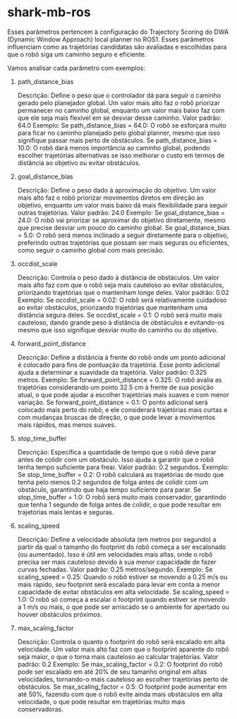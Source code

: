 # shark-mb-ros

Esses parâmetros pertencem à configuração do Trajectory Scoring do DWA (Dynamic Window Approach) local planner no ROS1. Esses parâmetros influenciam como as trajetórias candidatas são avaliadas e escolhidas para que o robô siga um caminho seguro e eficiente.

Vamos analisar cada parâmetro com exemplos:
1. path_distance_bias

    Descrição: Define o peso que o controlador dá para seguir o caminho gerado pelo planejador global. Um valor mais alto faz o robô priorizar permanecer no caminho global, enquanto um valor mais baixo faz com que ele seja mais flexível em se desviar desse caminho.
    Valor padrão: 64.0
    Exemplo:
        Se path_distance_bias = 64.0: O robô se esforçará muito para ficar no caminho planejado pelo global planner, mesmo que isso signifique passar mais perto de obstáculos.
        Se path_distance_bias = 10.0: O robô dará menos importância ao caminho global, podendo escolher trajetórias alternativas se isso melhorar o custo em termos de distância ao objetivo ou evitar obstáculos.

2. goal_distance_bias

    Descrição: Define o peso dado à aproximação do objetivo. Um valor mais alto faz o robô priorizar movimentos diretos em direção ao objetivo, enquanto um valor mais baixo dá mais flexibilidade para seguir outras trajetórias.
    Valor padrão: 24.0
    Exemplo:
        Se goal_distance_bias = 24.0: O robô vai priorizar se aproximar do objetivo diretamente, mesmo que precise desviar um pouco do caminho global.
        Se goal_distance_bias = 5.0: O robô será menos inclinado a seguir diretamente para o objetivo, preferindo outras trajetórias que possam ser mais seguras ou eficientes, como seguir o caminho global com mais precisão.

3. occdist_scale

    Descrição: Controla o peso dado à distância de obstáculos. Um valor mais alto faz com que o robô seja mais cauteloso ao evitar obstáculos, priorizando trajetórias que o mantenham longe deles.
    Valor padrão: 0.02
    Exemplo:
        Se occdist_scale = 0.02: O robô será relativamente cuidadoso ao evitar obstáculos, priorizando trajetórias que mantenham uma distância segura deles.
        Se occdist_scale = 0.1: O robô será muito mais cauteloso, dando grande peso à distância de obstáculos e evitando-os mesmo que isso signifique desviar muito do caminho ou do objetivo.

4. forward_point_distance

    Descrição: Define a distância à frente do robô onde um ponto adicional é colocado para fins de pontuação da trajetória. Esse ponto adicional ajuda a determinar a suavidade da trajetória.
    Valor padrão: 0.325 metros.
    Exemplo:
        Se forward_point_distance = 0.325: O robô avalia as trajetórias considerando um ponto 32.5 cm à frente de sua posição atual, o que pode ajudar a escolher trajetórias mais suaves e com menor variação.
        Se forward_point_distance = 0.1: O ponto adicional será colocado mais perto do robô, e ele considerará trajetórias mais curtas e com mudanças bruscas de direção, o que pode levar a movimentos mais rápidos, mas menos suaves.

5. stop_time_buffer

    Descrição: Especifica a quantidade de tempo que o robô deve parar antes de colidir com um obstáculo. Isso ajuda a garantir que o robô tenha tempo suficiente para frear.
    Valor padrão: 0.2 segundos.
    Exemplo:
        Se stop_time_buffer = 0.2: O robô calculará as trajetórias de modo que tenha pelo menos 0.2 segundos de folga antes de colidir com um obstáculo, garantindo que haja tempo suficiente para parar.
        Se stop_time_buffer = 1.0: O robô será muito mais conservador, garantindo que tenha 1 segundo de folga antes de colidir, o que pode resultar em trajetórias mais lentas e seguras.

6. scaling_speed

    Descrição: Define a velocidade absoluta (em metros por segundo) a partir da qual o tamanho do footprint do robô começa a ser escalonado (ou aumentado). Isso é útil em velocidades mais altas, onde o robô precisa ser mais cauteloso devido à sua menor capacidade de fazer curvas fechadas.
    Valor padrão: 0.25 metros/segundo.
    Exemplo:
        Se scaling_speed = 0.25: Quando o robô estiver se movendo a 0.25 m/s ou mais rápido, seu footprint será escalado para levar em conta a menor capacidade de evitar obstáculos em alta velocidade.
        Se scaling_speed = 1.0: O robô só começa a escalar o footprint quando estiver se movendo a 1 m/s ou mais, o que pode ser arriscado se o ambiente for apertado ou houver obstáculos próximos.

7. max_scaling_factor

    Descrição: Controla o quanto o footprint do robô será escalado em alta velocidade. Um valor mais alto faz com que o footprint aparente do robô seja maior, o que o torna mais cauteloso ao calcular trajetórias.
    Valor padrão: 0.2
    Exemplo:
        Se max_scaling_factor = 0.2: O footprint do robô pode ser escalado em até 20% de seu tamanho original em altas velocidades, tornando-o mais cauteloso ao escolher trajetórias perto de obstáculos.
        Se max_scaling_factor = 0.5: O footprint pode aumentar em até 50%, fazendo com que o robô evite ainda mais obstáculos em alta velocidade, o que pode resultar em trajetórias muito mais conservadoras.